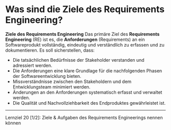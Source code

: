 # Was sind die Ziele des Requirements Engineering?

**Ziele des Requirements Engineering**
Das primäre Ziel des **Requirements Engineering** (RE) ist es, die **Anforderungen** (Requirements) an ein Softwareprodukt vollständig, eindeutig und verständlich zu erfassen und zu dokumentieren. Es soll sicherstellen, dass:
- Die tatsächlichen Bedürfnisse der Stakeholder verstanden und adressiert werden.
- Die Anforderungen eine klare Grundlage für die nachfolgenden Phasen der Softwareentwicklung bieten.
- Missverständnisse zwischen den Stakeholdern und dem Entwicklungsteam minimiert werden.
- Änderungen an den Anforderungen systematisch erfasst und verwaltet werden.
- Die Qualität und Nachvollziehbarkeit des Endproduktes gewährleistet ist.

---

Lernziel 20 \[1/2\]: Ziele & Aufgaben des Requirements Engineerings nennen können
